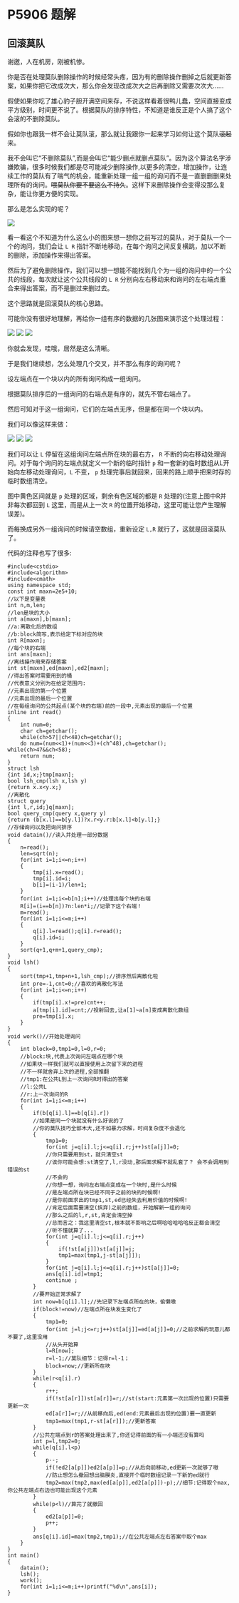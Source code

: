# P5906 题解

## 回滚莫队
谢邀，人在机房，刚被机惨。

你是否在处理莫队删除操作的时候经常头疼，因为有的删除操作删掉之后就更新答案，如果你把它改成次大，那么你会发现改成次大之后再删除又需要次次大......

假使如果你吃了雄心豹子胆开满空间来存，不说这样看着很鸭儿蠢，空间直接变成平方级别，时间更不说了。根据莫队的排序特性，不知道是谁反正是个人搞了这个会滚的不删除莫队。

假如你也跟我一样不会让莫队滚，那么就让我跟你一起来学习如何让这个莫队~~滚起来~~。

我不会叫它“不删除莫队”,而是会叫它“能少删点就删点莫队”。因为这个算法名字涉嫌欺骗，很多时候我们都是尽可能减少删除操作,以更多的清空，增加操作，让连续工作的莫队有了喘气的机会，能重新处理一组一组的询问而不是一直删删删来处理所有的询问。~~喂莫队你要不要这么不持久~~。这样下来删除操作会变得没那么复杂，能让你更方便的实现。

那么是怎么实现的呢？

![](https://cdn.luogu.com.cn/upload/image_hosting/2ymq1itl.png?x-oss-process=image/resize,m_lfit,h_170,w_225)

看一看这个不知道为什么这么小的图来想一想你之前写过的莫队，对于莫队一个一个的询问，我们会让 ```L R``` 指针不断地移动，在每个询问之间反复横跳，加以不断的删除，添加操作来得出答案。

然后为了避免删除操作，我们可以想一想能不能找到几个为一组的询问中的一个公共的线段，每次就让这个公共线段的 ```L R``` 分别向左右移动来和询问的左右端点重合来得出答案，而不是删过来删过去。

这个思路就是回滚莫队的核心思路。

可能你没有很好地理解，再给你一组有序的数据的几张图来演示这个处理过程：

![](https://cdn.luogu.com.cn/upload/image_hosting/ubxn8tkr.png?x-oss-process=image/resize,m_lfit,h_170,w_225)
![](https://cdn.luogu.com.cn/upload/image_hosting/zhul5rx0.png?x-oss-process=image/resize,m_lfit,h_170,w_225)
![](https://cdn.luogu.com.cn/upload/image_hosting/au01t7u8.png?x-oss-process=image/resize,m_lfit,h_170,w_225)

你就会发现，哇哦，居然是这么清晰。

于是我们继续想，怎么处理几个交叉，并不那么有序的询问呢？

设左端点在一个块以内的所有询问构成一组询问。

根据莫队排序后的一组询问的右端点是有序的，就先不管右端点了。

然后可知对于这一组询问，它们的左端点无序，但是都在同一个块以内。

我们可以像这样来做：

![](https://cdn.luogu.com.cn/upload/image_hosting/lak8gebm.png?x-oss-process=image/resize,m_lfit,h_170,w_225)
![](https://cdn.luogu.com.cn/upload/image_hosting/dv0csqst.png?x-oss-process=image/resize,m_lfit,h_170,w_225)
![](https://cdn.luogu.com.cn/upload/image_hosting/iwu10m78.png?x-oss-process=image/resize,m_lfit,h_170,w_225)

我们可以让 ```L``` 停留在这组询问左端点所在块的最右方， ```R``` 不断的向右移动处理询问。对于每个询问的左端点就定义一个新的临时指针 ```p``` 和一套新的临时数组从L开始向左移动处理询问，```L``` 不变， ```p``` 处理完事后就回来，回来的路上顺手把来时存的临时数组清空。

图中黄色区间就是 ```p``` 处理的区域，剩余有色区域的都是 ```R``` 处理的(注意上图中R并非每次都回到 ```L``` 这里，而是从上一次 ```R``` 的位置开始移动，这里可能让您产生理解误差)。

而每换成另外一组询问的时候请空数组，重新设定 ```L,R``` 就行了，这就是回滚莫队了。

代码的注释也写了很多:

```
#include<cstdio>
#include<algorithm>
#include<cmath>
using namespace std;
const int maxn=2e5+10;
//以下是变量表 
int n,m,len;
//len是块的大小 
int a[maxn],b[maxn];
//a:离散化后的数组
//b:block简写,表示给定下标对应的块 
int R[maxn]; 
//每个块的右端 
int ans[maxn];
//离线操作用来存储答案 
int st[maxn],ed[maxn],ed2[maxn];
//得出答案时需要用到的桶
//代表意义分别为在给定范围内: 
//元素出现的第一个位置
//元素出现的最后一个位置
//在每组询问的公共起点(某个块的右端)前的一段中,元素出现的最后一个位置 
inline int read()
{
	int num=0;
	char ch=getchar();
	while(ch>57||ch<48)ch=getchar();
	do num=(num<<1)+(num<<3)+(ch^48),ch=getchar(); while(ch>47&&ch<58);
	return num;
}
struct lsh
{int id,x;}tmp[maxn];
bool lsh_cmp(lsh x,lsh y)
{return x.x<y.x;}
//离散化 
struct query
{int l,r,id;}q[maxn];
bool query_cmp(query x,query y)
{return (b[x.l]==b[y.l])?x.r<y.r:b[x.l]<b[y.l];}
//存储询问以及把询问排序 
void datain()//读入并处理一部分数据 
{
	n=read();
	len=sqrt(n); 
	for(int i=1;i<=n;i++)
	{
		tmp[i].x=read();
		tmp[i].id=i;
		b[i]=(i-1)/len+1;
	}
	for(int i=1;i<=b[n];i++)//处理出每个块的右端 
	R[i]=(i==b[n])?n:len*i;//记录下这个右端！ 
	m=read();
	for(int i=1;i<=m;i++)
	{
		q[i].l=read();q[i].r=read();
		q[i].id=i;
	}
	sort(q+1,q+m+1,query_cmp);
}
void lsh() 
{
	sort(tmp+1,tmp+n+1,lsh_cmp);//排序然后离散化啦 
	int pre=-1,cnt=0;//喜欢的离散化写法 
	for(int i=1;i<=n;i++)
	{
		if(tmp[i].x!=pre)cnt++;
		a[tmp[i].id]=cnt;//投射回去,让a[1]~a[n]变成离散化数组 
		pre=tmp[i].x;
	}
}
void work()//开始处理询问 
{
	int block=0,tmp1=0,l=0,r=0;
	//block:块,代表上次询问左端点在哪个块
	//如果块一样我们就可以直接使用上次留下来的进程 
	//不一样就舍弃上次的进程,全部推翻
	//tmp1:在公共L到上一次询问R时得出的答案
	//l:公共L
	//r:上一次询问的R 
	for(int i=1;i<=m;i++)
	{
		if(b[q[i].l]==b[q[i].r])
		//如果是同一个块就没有什么好说的了 
		//你的莫队技巧全部木大,还不如暴力求解，时间复杂度不会退化 
		{
			tmp1=0;
			for(int j=q[i].l;j<=q[i].r;j++)st[a[j]]=0;
			//你只需要用到st，就只清空st
			//诶你可能会想:st清空了,l,r没动,那后面求解不就乱套了？ 会不会调用到错误的st 
			//不会的
			//你想一想，询问左右端点变成在一个块时,是什么时候
			//是左端点所在块已经不同于之前的块的时候啊! 
			//是你前面求出的tmp1,st,ed已经失去利用价值的时候啊! 
			//肯定后面需要清空(摈弃)之前的数组，开始解新一组的询问
			//那么之后的l,r,st,肯定会清空掉 
			//总而言之：我这里清空st,根本就不影响之后啊哈哈哈哈哈反正都会清空 
			//听不懂就算了... 
			for(int j=q[i].l;j<=q[i].r;j++)
			{		
				if(!st[a[j]])st[a[j]]=j;
				tmp1=max(tmp1,j-st[a[j]]);
			}
			for(int j=q[i].l;j<=q[i].r;j++)st[a[j]]=0;
			ans[q[i].id]=tmp1;
			continue ;
		}
		//要开始正常求解了 
		int now=b[q[i].l];//先记录下左端点所在的块，偷懒嗷 
		if(block!=now)//左端点所在块发生变化了 
		{
			tmp1=0;
			for(int j=l;j<=r;j++)st[a[j]]=ed[a[j]]=0;//之前求解的玩意儿都不要了,这里没用 
			//从头开始算 
			l=R[now];
			r=l-1;//莫队细节：记得r=l-1； 
			block=now;//更新所在块 
		}
		while(r<q[i].r)
		{
			r++;
			if(!st[a[r]])st[a[r]]=r;//st(start:元素第一次出现的位置)只需要更新一次 
			ed[a[r]]=r;//从前移向后,ed(end:元素最后出现的位置)要一直更新 
			tmp1=max(tmp1,r-st[a[r]]);//更新答案 
		}
		//公共左端点到r的答案处理出来了,你还记得前面的有一小端还没有算吗 
		int p=l,tmp2=0;
		while(q[i].l<p)
		{
			p--;
			if(!ed2[a[p]])ed2[a[p]]=p;//从后向前移动,ed更新一次就够了嗷 
			//防止想怎么撤回想出脑膜炎,直接开个临时数组记录一下新的ed就行 
			tmp2=max(tmp2,max(ed[a[p]],ed2[a[p]])-p);//细节:记得取个max,你公共左端点右边也可能出现这个元素 
		}
		while(p<l)//算完了就撤回 
		{
			ed2[a[p]]=0;
			p++;
		}
		ans[q[i].id]=max(tmp2,tmp1);//在公共左端点左右答案中取个max 
	}
}
int main()
{
	datain(); 
	lsh();
	work();
	for(int i=1;i<=m;i++)printf("%d\n",ans[i]);
}
```
